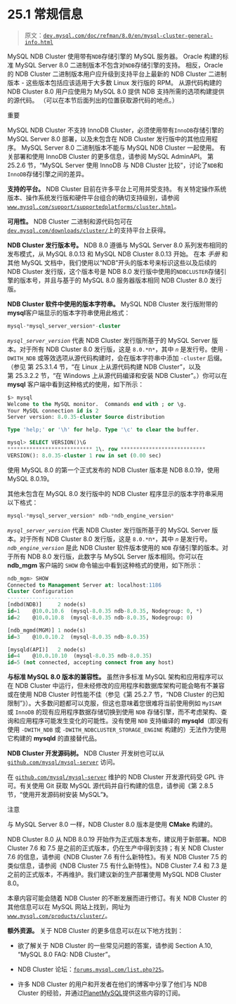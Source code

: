 # 25.1 常规信息

> 原文：[`dev.mysql.com/doc/refman/8.0/en/mysql-cluster-general-info.html`](https://dev.mysql.com/doc/refman/8.0/en/mysql-cluster-general-info.html)

MySQL NDB Cluster 使用带有`NDB`存储引擎的 MySQL 服务器。 Oracle 构建的标准 MySQL Server 8.0 二进制版本不包含对`NDB`存储引擎的支持。 相反，Oracle 的 NDB Cluster 二进制版本用户应升级到支持平台上最新的 NDB Cluster 二进制版本 - 这些版本包括应该适用于大多数 Linux 发行版的 RPM。 从源代码构建的 NDB Cluster 8.0 用户应使用为 MySQL 8.0 提供 NDB 支持所需的选项构建提供的源代码。 （可以在本节后面列出的位置获取源代码的地点。）

重要

MySQL NDB Cluster 不支持 InnoDB Cluster，必须使用带有`InnoDB`存储引擎的 MySQL Server 8.0 部署，以及未包含在 NDB Cluster 发行版中的其他应用程序。 MySQL Server 8.0 二进制版本不能与 MySQL NDB Cluster 一起使用。 有关部署和使用 InnoDB Cluster 的更多信息，请参阅 MySQL AdminAPI。 第 25.2.6 节，“MySQL Server 使用 InnoDB 与 NDB Cluster 比较”，讨论了`NDB`和`InnoDB`存储引擎之间的差异。

**支持的平台。** NDB Cluster 目前在许多平台上可用并受支持。 有关特定操作系统版本、操作系统发行版和硬件平台组合的确切支持级别，请参阅[`www.mysql.com/support/supportedplatforms/cluster.html`](https://www.mysql.com/support/supportedplatforms/cluster.html)。

**可用性。** NDB Cluster 二进制和源代码包可在[`dev.mysql.com/downloads/cluster/`](https://dev.mysql.com/downloads/cluster/)上的支持平台上获得。

**NDB Cluster 发行版本号。** NDB 8.0 遵循与 MySQL Server 8.0 系列发布相同的发布模式，从 MySQL 8.0.13 和 MySQL NDB Cluster 8.0.13 开始。 在本 *手册* 和其他 MySQL 文档中，我们使用以“NDB”开头的版本号来标识这些以及后续的 NDB Cluster 发行版，这个版本号是 NDB 8.0 发行版中使用的`NDBCLUSTER`存储引擎的版本号，并且与基于的 MySQL 8.0 服务器版本相同 NDB Cluster 8.0 发行版。

**NDB Cluster 软件中使用的版本字符串。** MySQL NDB Cluster 发行版附带的**mysql**客户端显示的版本字符串使用此格式：

```sql
mysql-*mysql_server_version*-cluster
```

*`mysql_server_version`* 代表 NDB Cluster 发行版所基于的 MySQL Server 版本。对于所有 NDB Cluster 8.0 发行版，这是 `8.0.*`n`*`，其中 *`n`* 是发行号。使用 `-DWITH_NDB` 或等效选项从源代码构建时，会在版本字符串中添加 `-cluster` 后缀。（参见 第 25.3.1.4 节，“在 Linux 上从源代码构建 NDB Cluster”，以及 第 25.3.2.2 节，“在 Windows 上从源代码编译和安装 NDB Cluster”。）你可以在 **mysql** 客户端中看到这种格式的使用，如下所示：

```sql
$> mysql
Welcome to the MySQL monitor.  Commands end with ; or \g.
Your MySQL connection id is 2
Server version: 8.0.35-cluster Source distribution

Type 'help;' or '\h' for help. Type '\c' to clear the buffer.

mysql> SELECT VERSION()\G
*************************** 1\. row ***************************
VERSION(): 8.0.35-cluster 1 row in set (0.00 sec)
```

使用 MySQL 8.0 的第一个正式发布的 NDB Cluster 版本是 NDB 8.0.19，使用 MySQL 8.0.19。

其他未包含在 MySQL 8.0 发行版中的 NDB Cluster 程序显示的版本字符串采用以下格式：

```sql
mysql-*mysql_server_version* ndb-*ndb_engine_version*
```

*`mysql_server_version`* 代表 NDB Cluster 发行版所基于的 MySQL Server 版本。对于所有 NDB Cluster 8.0 发行版，这是 `8.0.*`n`*`，其中 *`n`* 是发行号。 *`ndb_engine_version`* 是此 NDB Cluster 软件版本使用的 `NDB` 存储引擎的版本。对于所有 NDB 8.0 发行版，此数字与 MySQL Server 版本相同。你可以在 **ndb_mgm** 客户端的 `SHOW` 命令输出中看到这种格式的使用，如下所示：

```sql
ndb_mgm> SHOW
Connected to Management Server at: localhost:1186
Cluster Configuration
---------------------
[ndbd(NDB)]     2 node(s)
id=1    @10.0.10.6  (mysql-8.0.35 ndb-8.0.35, Nodegroup: 0, *)
id=2    @10.0.10.8  (mysql-8.0.35 ndb-8.0.35, Nodegroup: 0)

[ndb_mgmd(MGM)] 1 node(s)
id=3    @10.0.10.2  (mysql-8.0.35 ndb-8.0.35)

[mysqld(API)]   2 node(s)
id=4    @10.0.10.10  (mysql-8.0.35 ndb-8.0.35)
id=5 (not connected, accepting connect from any host)
```

**与标准 MySQL 8.0 版本的兼容性。** 虽然许多标准 MySQL 架构和应用程序可以在 NDB Cluster 中运行，但未经修改的应用程序和数据库架构可能会略有不兼容或在使用 NDB Cluster 时性能不佳（参见《第 25.2.7 节，“NDB Cluster 的已知限制”》）。大多数问题都可以克服，但这也意味着您很难将当前使用例如 `MyISAM` 或 `InnoDB` 的现有应用程序数据存储切换到使用 `NDB` 存储引擎，而不考虑架构、查询和应用程序可能发生变化的可能性。没有使用 `NDB` 支持编译的 **mysqld**（即没有使用 `-DWITH_NDB` 或 `-DWITH_NDBCLUSTER_STORAGE_ENGINE` 构建的）无法作为使用它构建的 **mysqld** 的直接替代品。

**NDB Cluster 开发源码树。** NDB Cluster 开发树也可以从 [`github.com/mysql/mysql-server`](https://github.com/mysql/mysql-server) 访问。

在 [`github.com/mysql/mysql-server`](https://github.com/mysql/mysql-server) 维护的 NDB Cluster 开发源代码受 GPL 许可。有关使用 Git 获取 MySQL 源代码并自行构建的信息，请参阅《第 2.8.5 节，“使用开发源码树安装 MySQL”》。

注意

与 MySQL Server 8.0 一样，NDB Cluster 8.0 版本是使用 **CMake** 构建的。

NDB Cluster 8.0 从 NDB 8.0.19 开始作为正式版本发布，建议用于新部署。NDB Cluster 7.6 和 7.5 是之前的正式版本，仍在生产中得到支持；有关 NDB Cluster 7.6 的信息，请参阅《NDB Cluster 7.6 有什么新特性》。有关 NDB Cluster 7.5 的类似信息，请参阅《NDB Cluster 7.5 有什么新特性》。NDB Cluster 7.4 和 7.3 是之前的正式版本，不再维护。我们建议新的生产部署使用 MySQL NDB Cluster 8.0。

本章内容可能会随着 NDB Cluster 的不断发展而进行修订。有关 NDB Cluster 的其他信息可以在 MySQL 网站上找到，网址为 [`www.mysql.com/products/cluster/`](http://www.mysql.com/products/cluster/)。

**额外资源。** 关于 NDB Cluster 的更多信息可以在以下地方找到：

+   欲了解关于 NDB Cluster 的一些常见问题的答案，请参阅 Section A.10, “MySQL 8.0 FAQ: NDB Cluster”。

+   NDB Cluster 论坛：[`forums.mysql.com/list.php?25`](https://forums.mysql.com/list.php?25)。

+   许多 NDB Cluster 的用户和开发者在他们的博客中分享了他们与 NDB Cluster 的经验，并通过[PlanetMySQL](http://www.planetmysql.org/)提供这些内容的订阅。
